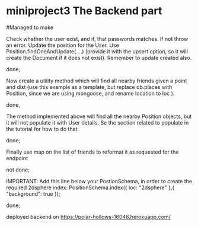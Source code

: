 # miniproject3 The Backend part

#Managed to make 

Check whether the user exist, and if, that passwords matches. If not throw an error.
Update the position for the User. Use Position.findOneAndUpdate(....)  (provide it with the upsert option, so it will create the Document if it does not exist). Remember to update created also.

done;

Now create a utility method which will find all nearby friends given a point and dist (use this example as a template, but replace db.places with Position, since we are using mongoose, and rename location to loc  ).

done, 

The method implemented above will find all the nearby Position objects, but it will not populate it with User details. Se the section related to populate in the tutorial for how to do that:

done;

Finally use map on the list of friends to reformat it as requested for the endpoint

not done;

IMPORTANT: Add this line below your PostionSchema, in order to create the required 2dsphere index: PositionSchema.index({ loc: "2dsphere" },{ "background": true });

done;

deployed backend on https://polar-hollows-16046.herokuapp.com/
